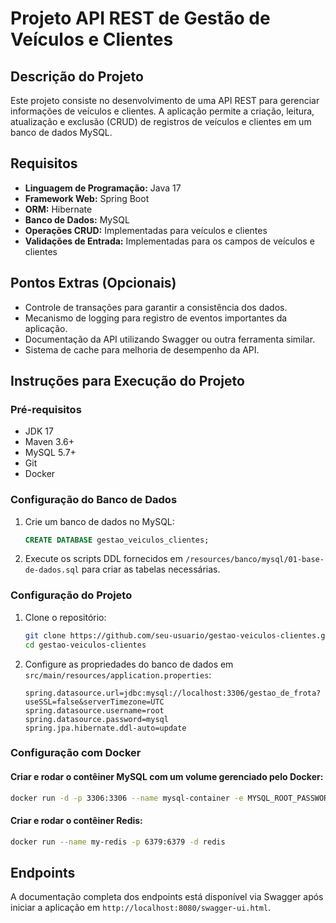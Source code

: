 # Projeto API REST de Gestão de Veículos e Clientes

## Descrição do Projeto

Este projeto consiste no desenvolvimento de uma API REST para gerenciar informações de veículos e clientes. A aplicação permite a criação, leitura, atualização e exclusão (CRUD) de registros de veículos e clientes em um banco de dados MySQL.

## Requisitos

- **Linguagem de Programação:** Java 17
- **Framework Web:** Spring Boot
- **ORM:** Hibernate
- **Banco de Dados:** MySQL
- **Operações CRUD:** Implementadas para veículos e clientes
- **Validações de Entrada:** Implementadas para os campos de veículos e clientes

## Pontos Extras (Opcionais)

- Controle de transações para garantir a consistência dos dados.
- Mecanismo de logging para registro de eventos importantes da aplicação.
- Documentação da API utilizando Swagger ou outra ferramenta similar.
- Sistema de cache para melhoria de desempenho da API.

## Instruções para Execução do Projeto

### Pré-requisitos

- JDK 17
- Maven 3.6+
- MySQL 5.7+
- Git
- Docker

### Configuração do Banco de Dados

1. Crie um banco de dados no MySQL:
    ```sql
    CREATE DATABASE gestao_veiculos_clientes;
    ```

2. Execute os scripts DDL fornecidos em `/resources/banco/mysql/01-base-de-dados.sql` para criar as tabelas necessárias.

### Configuração do Projeto

1. Clone o repositório:
    ```sh
    git clone https://github.com/seu-usuario/gestao-veiculos-clientes.git
    cd gestao-veiculos-clientes
    ```

2. Configure as propriedades do banco de dados em `src/main/resources/application.properties`:
    ```properties
    spring.datasource.url=jdbc:mysql://localhost:3306/gestao_de_frota?useSSL=false&serverTimezone=UTC
    spring.datasource.username=root
    spring.datasource.password=mysql
    spring.jpa.hibernate.ddl-auto=update
    ```

### Configuração com Docker

#### Criar e rodar o contêiner MySQL com um volume gerenciado pelo Docker:
```sh
docker run -d -p 3306:3306 --name mysql-container -e MYSQL_ROOT_PASSWORD=mysql -v volume_mysql:/var/lib/mysql mysql
```

#### Criar e rodar o contêiner Redis:
```sh
docker run --name my-redis -p 6379:6379 -d redis
```

## Endpoints

A documentação completa dos endpoints está disponível via Swagger após iniciar a aplicação em `http://localhost:8080/swagger-ui.html`.

